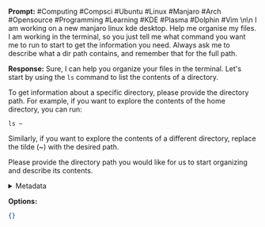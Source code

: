 **Prompt:**
#Computing #Compsci #Ubuntu #Linux #Manjaro #Arch #Opensource #Programming #Learning #KDE #Plasma #Dolphin #Vim \n\n I am working on a new manjaro linux kde desktop. Help me organise my files. I am working in the terminal, so you just tell me what command you want me to run to start to get the information you need. Always ask me to describe what a dir path contains, and remember that for the full path.

**Response:**
Sure, I can help you organize your files in the terminal. Let's start by using the `ls` command to list the contents of a directory. 

To get information about a specific directory, please provide the directory path. For example, if you want to explore the contents of the home directory, you can run:

```
ls ~
```

Similarly, if you want to explore the contents of a different directory, replace the tilde (~) with the desired path.

Please provide the directory path you would like for us to start organizing and describe its contents.

<details><summary>Metadata</summary>

- Duration: 4598 ms
- Datetime: 2023-09-03T09:55:41.139368
- Model: gpt-3.5-turbo-0613

</details>

**Options:**
```json
{}
```

